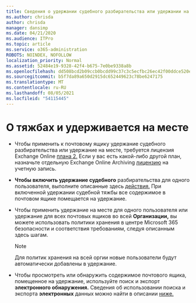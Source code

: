 ```yaml
---
title: Сведения о удержании судебного разбирательства или удержании на месте
ms.author: chrisda
author: chrisda
manager: dansimp
ms.date: 04/21/2020
ms.audience: ITPro
ms.topic: article
ms.service: o365-administration
ROBOTS: NOINDEX, NOFOLLOW
localization_priority: Normal
ms.assetid: 52484e19-9328-42f4-b675-7e0be9338a8b
ms.openlocfilehash: dd508bcd2b09ccb0bcdd99c37c3c5ecfbc26ec42f00ddce520ef8e73e3aef436
ms.sourcegitcommit: b5f7da89a650d2915dc652449623c78be6247175
ms.translationtype: MT
ms.contentlocale: ru-RU
ms.lasthandoff: 08/05/2021
ms.locfileid: "54115445"
---
```

# <a name="about-litigation-holds-and-in-place-holds"></a>О тяжбах и удерживается на месте

- Чтобы применить к почтовому ящику удержание судебного разбирательства или удержание на месте, требуется лицензия Exchange Online [плана 2.](https://docs.microsoft.com/office365/servicedescriptions/office-365-platform-service-description/office-365-plan-options) Если у вас есть какой-либо другой план, назначьте отдельную Exchange Online Archiving [лицензию](https://docs.microsoft.com/office365/servicedescriptions/exchange-online-archiving-service-description/exchange-online-archiving-service-description) на учетную запись. 
    
- **Чтобы включить удержание судебного** разбирательства для одного пользователя, выполните описанные здесь [действия.](https://docs.microsoft.com/microsoft-365/compliance/create-a-litigation-hold?view=o365-worldwide#place-a-mailbox-on-litigation-hold) При включенной удержании судебной тяжбы все содержимое в почтовом ящике помещается на удержание.
    
- Чтобы применить  удержание на месте для одного пользователя или удержание для всех почтовых ящиков во всей **Организации,** вы можете использовать политики хранения в центре Microsoft 365 безопасности и соответствия требованиям, следуя описанным здесь шагам. [](https://docs.microsoft.com/microsoft-365/compliance/retention-policies)
    
    > [!NOTE]
    > Для политик хранения на всей оргии новые пользователи будут автоматически добавлены в удержание. 
  
- Чтобы просмотреть или обнаружить содержимое почтового ящика, помещенное на удержание, используйте поиск и экспорт **электронного обнаружения.** Сведения об использовании поиска и экспорта **электронных** данных можно найти в описании [ниже.](https://docs.microsoft.com/microsoft-365/compliance/export-search-results)
    

